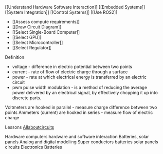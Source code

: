 [[Understand Hardware Software Interaction]]
[[Embedded Systems]]
[[System Integration]]
[[Control Systems]]
[[Use ROS2]]
* [[Assess compute requirements]]
* [[Draw Circuit Diagram]]
* [[Select Single-Board Computer]]
* [[Select GPU]]
* [[Select Microcontroller]]
* [[Select Regulator]]

Definition
* voltage - difference in electric potential between two points
* current  - rate of flow of electric charge through a surface
* power - rate at which electrical energy is transferred by an electric circuit
* pwm pulse width modulation - is a method of reducing the average power delivered by an electrical signal, by effectively chopping it up into discrete parts.

Voltmeters are hooked in parallel - measure charge difference between two points
Ammeters (current) are hooked in series - measure flow of electric charge

Lessons
[Allaboutcircuits](https://www.allaboutcircuits.com/textbook)

Hardware
computers
hardware and software interaction
Batteries, solar panels
Analog and digital modelling
Super conductors
batteries
solar panels
circuits
Electronics
Batteries
